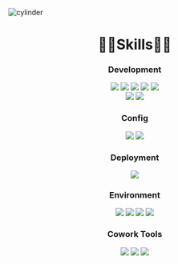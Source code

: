 ![cylinder](https://capsule-render.vercel.app/api?type=cylinder&color=FFB400&text=👋🏻안녕하세요!&fontAlignY=45&fontSize=40&height=150&animation=twinkling&desc=💻프론트앤드%20개발자,%20주하림%20입니다!😉&stroke=000000&strokeWidth=2&descAlignY=70)

<div align=center>
 
# 🏋🏻Skills🏋🏻
### Development
<img src="https://img.shields.io/badge/react-%2361DAFB.svg?&style=for-the-badge&logo=react&logoColor=black" /> <img src="https://img.shields.io/badge/typescript-%233178C6.svg?&style=for-the-badge&logo=typescript&logoColor=white" /> <img src="https://img.shields.io/badge/javascript-%23F7DF1E.svg?&style=for-the-badge&logo=javascript&logoColor=black" /> <img src="https://img.shields.io/badge/html5-%23E34F26.svg?&style=for-the-badge&logo=html5&logoColor=white" /> <img src="https://img.shields.io/badge/node.js-%23339933.svg?&style=for-the-badge&logo=node.js&logoColor=white" /><br /><img src="https://img.shields.io/badge/ant%20design-%230170FE.svg?&style=for-the-badge&logo=ant%20design&logoColor=white" /> <img src="https://img.shields.io/badge/styled--components-%23DB7093.svg?&style=for-the-badge&logo=styled-components&logoColor=white" /> 

### Config
<img src="https://img.shields.io/badge/npm-%23CB3837.svg?&style=for-the-badge&logo=npm&logoColor=white" /> <img src="https://img.shields.io/badge/Vite-%23646CFF?style=for-the-badge&logo=Vite&logoColor=white"/>

### Deployment
<img src="https://img.shields.io/badge/netlify-%2300C7B7.svg?&style=for-the-badge&logo=netlify&logoColor=white" />

### Environment
<img src="https://img.shields.io/badge/visual%20studio%20code-%23007ACC.svg?&style=for-the-badge&logo=visual%20studio%20code&logoColor=white" /> <img src="https://img.shields.io/badge/pycharm-%23000000.svg?&style=for-the-badge&logo=pycharm&logoColor=white" /> <img src="https://img.shields.io/badge/git-%23F05032.svg?&style=for-the-badge&logo=git&logoColor=white" /> <img src="https://img.shields.io/badge/github-%23181717.svg?&style=for-the-badge&logo=github&logoColor=white" />

### Cowork Tools
<img src="https://img.shields.io/badge/figma-%23F24E1E.svg?&style=for-the-badge&logo=figma&logoColor=white" /> <img src="https://img.shields.io/badge/slack-%234A154B.svg?&style=for-the-badge&logo=slack&logoColor=white" /> <img src="https://img.shields.io/badge/notion-%23000000.svg?&style=for-the-badge&logo=notion&logoColor=white" /> 

</div>


<!--
**wngkfla01/wngkfla01** is a ✨ _special_ ✨ repository because its `README.md` (this file) appears on your GitHub profile.

Here are some ideas to get you started:

- 🔭 I’m currently working on ...
- 🌱 I’m currently learning ...
- 👯 I’m looking to collaborate on ...
- 🤔 I’m looking for help with ...
- 💬 Ask me about ...
- 📫 How to reach me: ...
- 😄 Pronouns: ...
- ⚡ Fun fact: ...
-->

